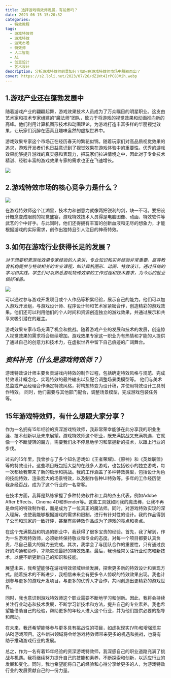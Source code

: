 ```yaml
---
title: 选择游戏特效师发展，有前景吗？
date: 2023-06-15 15:20:32
categories:
  - 特效教程
tags:
  - 游戏特效师
  - 游戏特效
  - 游戏市场
  - 特效师
  - 人工智能
  - Ai
  - 创意设计
  - 艺术设计
description: 分析游戏特效师前景如何？如何在游戏特效师市场中脱颖而出？
cover: https://s2.loli.net/2023/07/26/dZ1Wt4IrPC8JVih.webp
---
```



## 1.游戏产业还在蓬勃发展中

随着游戏产业的翩翩起舞，游戏效果技术人员成为了万众瞩目的明星职业。这支由艺术家和技术专家组建的“魔法师”团队，致力于将游戏的视觉效果和动画推向新的高峰。他们利用计算机图形技术和动画理论，为游戏打造丰富多样的华丽视觉效果，让玩家们沉醉在逼真且趣味盎然的虚拟世界中。

游戏效果专家这个市场正在经历春天的繁花似锦。随着玩家们对高品质视觉效果的追求，游戏开发者们也日益意识到了视觉效果在游戏体验中的重要性。优秀的游戏效果能够提升游戏的真实感和表现力，把玩家们拉进情境之中，因此对于专业技术精湛、经验丰富的游戏效果专家的需求也正在飞速增长。

![](https://s2.loli.net/2023/07/26/dZ1Wt4IrPC8JVih.webp)

## 2.游戏特效市场的核心竞争力是什么？

![](https://s2.loli.net/2023/07/26/TBesSYZDQlfMchX.png)

在游戏特效师这个江湖里，技术力和创意力就像两把锐利的剑，缺一不可。要把设计概念变成眼前的视觉盛宴，游戏特效技术人员得是电脑图像、动画、特效软件等武艺的个中好手。与此同时，他们还得拥有丰富的创新血液和无尽的想象力，才能根据游戏的实际需求，创作出独特且引人注目的神奇特效。

## 3.如何在游戏行业获得长足的发展？

*对于想要积累游戏效果专家经验的人来说，专业知识和实务经验非常重要。高等教育机构提供与特效相关的专业课程，如计算机图形、动画、特效设计。通过系统的学习和实践，学生们可以熟悉游戏特殊效果的工作过程和技术要求，为今后的就业做好准备。*

![](https://s2.loli.net/2023/07/26/CdUjRl3DWfoz6r9.png)

可以通过参与游戏开发项目或个人作品等积累经验，展示自己的能力。他们可以加入游戏开发组，与游戏设计师、程序设计师和艺术家紧密合作，创造精彩的游戏效果。他们还可以利用他们的个人时间和资源创造独立的游戏效果，并通过展示和共享来吸引潜在的雇主。

游戏效果专家市场充满了机会和挑战。随着游戏产业的发展和技术的发展，创造惊人视觉效果的需求将会继续增加。游戏效果专家这一职业为有热情和才能的人提供了通过自己的创意力和技术力，在虚拟世界中留下自己痕迹的广阔舞台。

## *资料补充（什么是游戏特效师？）*

游戏特效设计师主要负责游戏内特效的制作过程，包括确定特效风格与规范、完成特效设计概念化、实现特效的最终输出以及配合调整场景类模型等。 他们与美术总监或产品经理合作确定特效风格，将构想转变为设计稿，并使用特效设计工具制作特效。 同时，他们需要与其他部门配合，调整场景模型，完成游戏包装任务等。

## 15年游戏特效师，有什么想跟大家分享？

作为一名拥有15年经验的资深游戏特效师，我非常荣幸能够在此分享我的职业生涯、技术创新以及未来展望。游戏特效师这个职业，既充满挑战又充满机遇，它就像一个不断旋转的魔方，需要我们永不停息地学习和掌握新的技术，以跟上行业的步伐。

过去的15年里，我曾参与了多个知名游戏如《王者荣耀》、《原神》和《英雄联盟》等的特效设计。这些项目既包括大型的在线多人游戏，也包括较小的独立游戏，每一次都给我带来了新的启示和挑战。我的工作涵盖了多种特效类型，包括设计角色的技能特效、渲染宏大的场景特效，以及制作各种UI特效等。多年的工作经历使我身经百战，成为了这个行业的一名常客。

在技术方面，我算是熟练掌握了多种特效软件和工具的杰出代表，例如Adobe After Effects、Cinema 4D和Blender等。这些工具就如同我的魔法棒，让我不再是单纯的特效制作者，而是成为了一位真正的魔法师。同时，对游戏特效实现的深入理解，也使我能够根据游戏的需求和限制，进行有针对性的设计。我的作品得到了公司和玩家的一致好评，甚至有些特效作品成为了游戏的亮点和卖点。

在这个充满挑战和机遇的职业中，我获得了很多宝贵的经验。首先，我了解到，作为一名游戏特效师，必须始终保持敬业和专业的态度。对每一个项目都要认真负责，尽自己最大的努力去完成。其次，我学会了与团队合作的重要性，只有通过良好的沟通和协作，才能实现最好的特效效果。最后，我也经常关注行业动态和新技术，以便不断更新自己的知识和技能。

展望未来，我希望能够在游戏特效领域继续发展，探索更多新的特效设计和表现方式。随着技术的不断进步，我相信未来会有更多令人惊叹的特效效果出现。我也计划参与更多的游戏开发项目，与更多的优秀人才合作，共同创造出更精彩的游戏世界。

同时，我也意识到游戏特效师这个职业需要不断地学习和创新。因此，我将会持续关注行业动态和技术发展，不断学习新技术和方法，提升自己的专业素养。我也希望能借助自己的经验，帮助更多的年轻人进入这个行业，并为他们提供必要的指导和帮助。

在未来，我还希望能够参与更多具有挑战性的项目，如虚拟现实(VR)和增强现实(AR)游戏项目。这些新兴领域将会给游戏特效师带来更多的机遇和挑战，也将有助于推动游戏行业的发展。

总之，作为一名有着15年经验的资深游戏特效师，我深感自己的职业道路充满了挑战与机遇。我将继续努力提升自己的技能和素养，不断探索和创新，以适应行业的发展和变化。同时，我也希望能将自己的经验和心得分享给更多的人，为游戏特效行业的发展贡献自己的一份力量。

